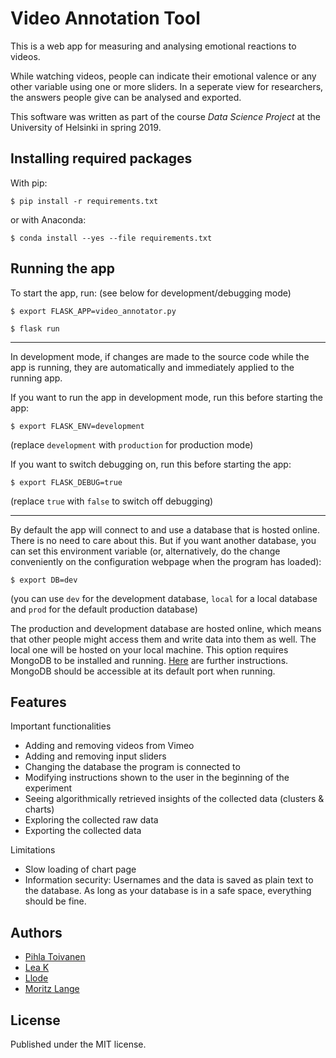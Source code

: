 # Video Annotation Tool
This is a web app for measuring and analysing emotional reactions to videos.

While watching videos, people can indicate their emotional valence or any other
variable using one or more sliders. In a seperate view for researchers, the
answers people give can be analysed and exported.

This software was written as part of the course _Data Science Project_ at the University of Helsinki in spring 2019.

## Installing required packages

With pip:

```
$ pip install -r requirements.txt
```

or with Anaconda:

```
$ conda install --yes --file requirements.txt
```

## Running the app

To start the app, run: (see below for development/debugging mode)

```
$ export FLASK_APP=video_annotator.py

$ flask run
```
----------------
In development mode, if changes are made to the source code while the app is running, they are automatically and immediately applied to the running app.

If you want to run the app in development mode, run this before starting the app:

```
$ export FLASK_ENV=development
```
(replace ``development`` with ``production`` for production mode)

If you want to switch debugging on, run this before starting the app:
```
$ export FLASK_DEBUG=true
```
(replace ``true`` with ``false`` to switch off debugging)

-----------------
By default the app will connect to and use a database that is hosted online.
There is no need to care about this. But if you want another database, you
can set this environment variable (or, alternatively, do the change conveniently
 on the configuration webpage when the program has loaded):
```
$ export DB=dev
```
(you can use ``dev`` for the development database, ``local`` for a local database
  and ``prod`` for the default production database)

The production and development database are hosted online, which means that other people might access them and write data into them as well. The local one will be hosted on your local machine. This option requires MongoDB to be installed and running. [Here](https://docs.mongodb.com/manual/administration/install-community/) are further instructions. MongoDB should be accessible at its default port when running.

## Features

Important functionalities
* Adding and removing videos from Vimeo
* Adding and removing input sliders
* Changing the database the program is connected to
* Modifying instructions shown to the user in the beginning of the experiment
* Seeing algorithmically retrieved insights of the collected data (clusters &
charts)
* Exploring the collected raw data
* Exporting the collected data

Limitations
* Slow loading of chart page
* Information security: Usernames and the data is saved as plain text to the
 database. As long as your database is in a safe space, everything should be fine.

## Authors
* [Pihla Toivanen](https://github.com/UMTti)
* [Lea K](https://github.com/xtabentun)
* [Llode](https://github.com/Llode)
* [Moritz Lange](https://github.com/moritzlange)

## License
Published under the MIT license.
